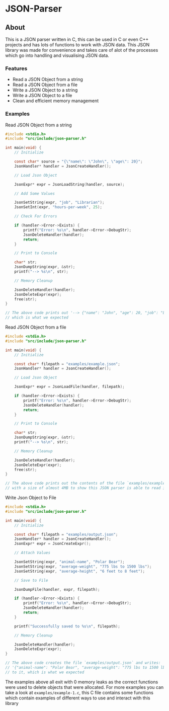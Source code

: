 
# JSON-Parser

## About
This is a JSON parser written in C, this can be used in C or even C++ projects and has lots of functions to work with JSON data. This JSON library was made for convenience and takes care of alot of the processes which go into handling and visualising JSON data. 

### Features
- Read a JSON Object from a string
- Read a JSON Object from a file
- Write a JSON Object to a string
- Write a JSON Object to a file
- Clean and efficient memory management

### Examples
Read JSON Object from a string

```c
#include <stdio.h>
#include "src/include/json-parser.h"

int main(void) {
	// Initialize

	const char* source = "{\"name\": \"John\", \"age\": 20}";
	JsonHandler* handler = JsonCreateHandler();

	// Load Json Object

	JsonExpr* expr = JsonLoadString(handler, source);

	// Add Some Values

	JsonSetString(expr, "job", "Librarian");
	JsonSetInt(expr, "hours-per-week", 25);

	// Check For Errors

	if (handler->Error->Exists) {
		printf("Error: %s\n", handler->Error->DebugStr);
		JsonDeleteHandler(handler);
		return;
	}

	// Print to Console

	char* str;
	JsonDumpString(expr, &str);
	printf("--> %s\n", str);

	// Memory Cleanup

	JsonDeleteHandler(handler);
	JsonDeleteExpr(expr);
	free(str);
}

// The above code prints out '--> {"name": "John", "age": 20, "job": "Librarian", "hours-per-week": 25}' to the screen,
// which is what we expected
```

Read JSON Object from a file

```c
#include <stdio.h>
#include "src/include/json-parser.h"

int main(void) {
	// Initialize

	const char* filepath = "examples/example.json";
	JsonHandler* handler = JsonCreateHandler();

	// Load Json Object

	JsonExpr* expr = JsonLoadFile(handler, filepath);

	if (handler->Error->Exists) {
		printf("Error: %s\n", handler->Error->DebugStr);
		JsonDeleteHandler(handler);
		return;
	}

	// Print to Console

	char* str;
	JsonDumpString(expr, &str);
	printf("--> %s\n", str);

	// Memory Cleanup

	JsonDeleteHandler(handler);
	JsonDeleteExpr(expr);
	free(str);
}

// The above code prints out the contents of the file `examples/example.json`. This is a JSON file which has randomised data,
// with a size of almost 4MB to show this JSON parser is able to read in very large amounts of JSON data.
```

Write Json Object to File

```c
#include <stdio.h>
#include "src/include/json-parser.h"

int main(void) {
	// Initialize

	const char* filepath = "examples/output.json";
	JsonHandler* handler = JsonCreateHandler();
	JsonExpr* expr = JsonCreateExpr();

	// Attach Values

	JsonSetString(expr, "animal-name", "Polar Bear");
	JsonSetString(expr, "average-weight", "775 lbs to 1500 lbs");
	JsonSetString(expr, "average-height", "6 feet to 8 feet");

	// Save to File

	JsonDumpFile(handler, expr, filepath);

	if (handler->Error->Exists) {
		printf("Error: %s\n", handler->Error->DebugStr);
		JsonDeleteHandler(handler);
		return;
	}

	printf("Successfully saved to %s\n", filepath);

	// Memory Cleanup

	JsonDeleteHandler(handler);
	JsonDeleteExpr(expr);
}

// The above code creates the file `examples/output.json` and writes:
// '{"animal-name": "Polar Bear", "average-weight": "775 lbs to 1500 lbs", "average-height": "6 feet to 8 feet"}'
// to it, which is what we expected
```

The examples above all exit with 0 memory leaks as the correct functions were used to delete objects that were allocated. For more examples you can take a look at `examples/example-1.c`, this C file contains some functions which contain examples of different ways to use and interact with this library

